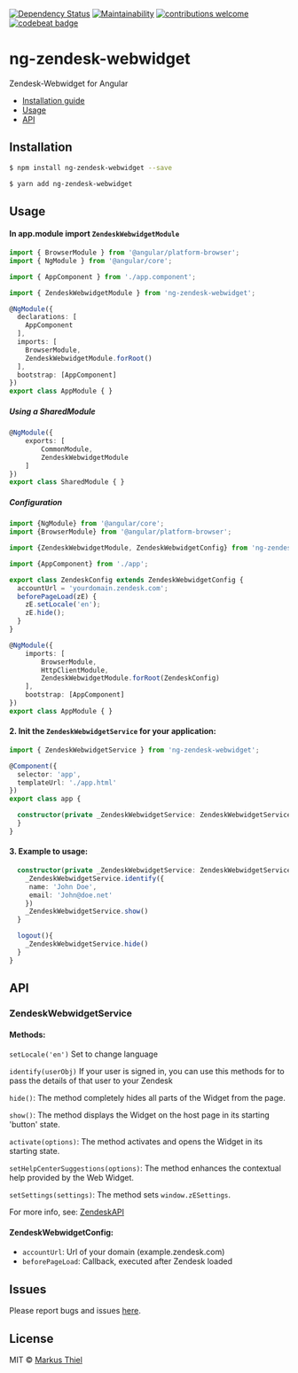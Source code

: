 [![Dependency Status](https://dependencyci.com/github/mackelito/ng-zendesk-webwidget/badge)](https://dependencyci.com/github/mackelito/ng-zendesk-webwidget)
[![Maintainability](https://api.codeclimate.com/v1/badges/933c908a637cbd67013b/maintainability)](https://codeclimate.com/github/mackelito/ng-zendesk-webwidget/maintainability)
[![contributions welcome](https://img.shields.io/badge/contributions-welcome-brightgreen.svg?style=flat)](https://github.com/mackelito/ng-zendesk-webwidget/issues)
[![codebeat badge](https://codebeat.co/badges/f912ceb9-f9e3-4ff4-9672-962d82c3a8be)](https://codebeat.co/projects/github-com-mackelito-ng-zendesk-webwidget-master)

# ng-zendesk-webwidget

Zendesk-Webwidget for Angular

* [Installation guide](#installation)
* [Usage](#usage)
* [API](#api)

## [](#installation)Installation


```bash
$ npm install ng-zendesk-webwidget --save
```
```bash
$ yarn add ng-zendesk-webwidget
```

## [](#usage)Usage

#### In app.module import `ZendeskWebwidgetModule`

```ts
import { BrowserModule } from '@angular/platform-browser';
import { NgModule } from '@angular/core';

import { AppComponent } from './app.component';

import { ZendeskWebwidgetModule } from 'ng-zendesk-webwidget';

@NgModule({
  declarations: [
    AppComponent
  ],
  imports: [
    BrowserModule,
    ZendeskWebwidgetModule.forRoot()
  ],
  bootstrap: [AppComponent]
})
export class AppModule { }
```

##### Using a SharedModule

```ts
@NgModule({
    exports: [
        CommonModule,
        ZendeskWebwidgetModule
    ]
})
export class SharedModule { }
```

##### Configuration

```ts
import {NgModule} from '@angular/core';
import {BrowserModule} from '@angular/platform-browser';

import {ZendeskWebwidgetModule, ZendeskWebwidgetConfig} from 'ng-zendesk-webwidget';

import {AppComponent} from './app';

export class ZendeskConfig extends ZendeskWebwidgetConfig {
  accountUrl = 'yourdomain.zendesk.com';
  beforePageLoad(zE) {
    zE.setLocale('en');
    zE.hide();
  }
}

@NgModule({
    imports: [
        BrowserModule,
        HttpClientModule,
        ZendeskWebwidgetModule.forRoot(ZendeskConfig)
    ],
    bootstrap: [AppComponent]
})
export class AppModule { }
```

#### 2. Init the `ZendeskWebwidgetService` for your application:

```ts
import { ZendeskWebwidgetService } from 'ng-zendesk-webwidget';

@Component({
  selector: 'app',
  templateUrl: './app.html'
})
export class app {

  constructor(private _ZendeskWebwidgetService: ZendeskWebwidgetService) {
  }
}
```

#### 3. Example to usage:

```ts
  constructor(private _ZendeskWebwidgetService: ZendeskWebwidgetService) {
    _ZendeskWebwidgetService.identify({
     name: 'John Doe',
     email: 'John@doe.net'
    })
    _ZendeskWebwidgetService.show()
  }

  logout(){
    _ZendeskWebwidgetService.hide()
  }
}
```
## [](#api)API

### ZendeskWebwidgetService

#### Methods:
<!-- <table class="methods">
<style>
table.methods { padding: 0; margin: 0 0 -1px 0; }
.methods td { min-width: 200px; }
.methods td:last-child { width: 100%; }
</style>
  <tr>
    <td>`setLocale('en')`</td>
    <td>Set to change language</td>
  </tr>
</table>
<table class="methods">
    <tr>
        <td>`identify(userObj)`</td>
        <td>If your user is signed in, you can use this methods for to pass the details of that user to your Zendesk</td>
    </tr>
</table> -->

`setLocale('en')` Set to change language

`identify(userObj)` If your user is signed in, you can use this methods for to pass the details of that user to your Zendesk

`hide()`: The method completely hides all parts of the Widget from the page.

`show()`: The method displays the Widget on the host page in its starting 'button' state.

`activate(options)`: The method activates and opens the Widget in its starting state.

`setHelpCenterSuggestions(options)`: The method enhances the contextual help provided by the Web Widget.

`setSettings(settings)`: The method sets `window.zESettings`.

For more info, see: [ZendeskAPI](https://developer.zendesk.com/embeddables/docs/widget/api)

#### ZendeskWebwidgetConfig:

- `accountUrl`: Url of your domain (example.zendesk.com)
- `beforePageLoad`: Callback, executed after Zendesk loaded

## Issues

Please report bugs and issues [here](https://github.com/mackelito/ng-zendesk-webwidget/issues).

## License

MIT © [Markus Thiel](https://github.com/mackelito)
